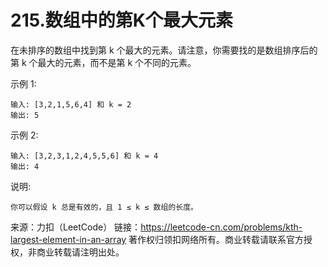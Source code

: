 # 215.数组中的第K个最大元素
在未排序的数组中找到第 k 个最大的元素。请注意，你需要找的是数组排序后的第 k 个最大的元素，而不是第 k 个不同的元素。

示例 1:
```text
输入: [3,2,1,5,6,4] 和 k = 2
输出: 5
```

示例 2:
```text
输入: [3,2,3,1,2,4,5,5,6] 和 k = 4
输出: 4
```

说明:

    你可以假设 k 总是有效的，且 1 ≤ k ≤ 数组的长度。

来源：力扣（LeetCode）
链接：https://leetcode-cn.com/problems/kth-largest-element-in-an-array
著作权归领扣网络所有。商业转载请联系官方授权，非商业转载请注明出处。